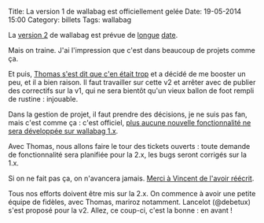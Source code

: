 Title: La version 1 de wallabag est officiellement gelée
Date: 19-05-2014 15:00
Category: billets
Tags: wallabag

La [version 2]({filename}avenir-poche.md) de wallabag est prévue de [longue](https://www.wallabag.org/2013/11/06/first-commit-for-poche-v2/) [date](https://www.wallabag.org/2014/01/15/working-poche-v2/).

Mais on traine. J'ai l'impression que c'est dans beaucoup de projets comme ça.

Et puis, [Thomas s'est dit que c'en était trop](https://github.com/wallabag/wallabag/issues/687) et a décidé de me booster un peu, et il a bien raison. Il faut travailler sur cette v2 et arrêter avec de publier des correctifs sur la v1, qui ne sera bientôt qu'un vieux ballon de foot rempli de rustine : injouable.

Dans la gestion de projet, il faut prendre des décisions, je ne suis pas fan, mais c'est comme ça : c'est officiel, [plus aucune nouvelle fonctionnalité ne sera développée sur wallabag 1.x](https://github.com/wallabag/wallabag/issues/687#issuecomment-43506320).

Avec Thomas, nous allons faire le tour des tickets ouverts : toute demande de fonctionnalité sera planifiée pour la 2.x, les bugs seront corrigés sur la 1.x.

Si on ne fait pas ça, on n'avancera jamais. [Merci à Vincent de l'avoir réécrit](https://github.com/wallabag/wallabag/issues/687#issuecomment-43431579).

Tous nos efforts doivent être mis sur la 2.x.
On commence à avoir une petite équipe de fidèles, avec Thomas, mariroz notamment. Lancelot (@debetux) s'est proposé pour la v2. Allez, ce coup-ci, c'est la bonne : en avant !
